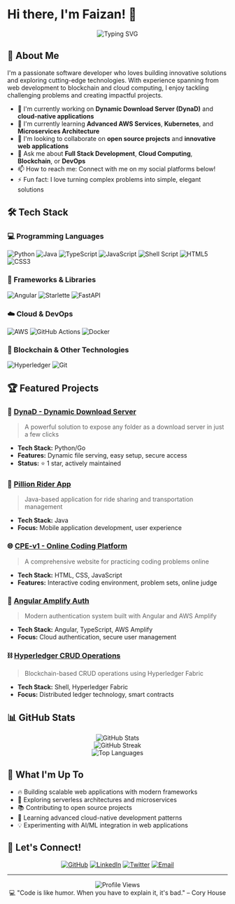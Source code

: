 # Hi there, I'm Faizan! 👋

<div align="center">
  <img src="https://readme-typing-svg.herokuapp.com?font=Fira+Code&pause=1000&color=36BCF7&center=true&vCenter=true&width=435&lines=Full+Stack+Developer;Cloud+Enthusiast;Open+Source+Contributor;Always+Learning+New+Things" alt="Typing SVG" />
</div>

## 🚀 About Me

I'm a passionate software developer who loves building innovative solutions and exploring cutting-edge technologies. With experience spanning from web development to blockchain and cloud computing, I enjoy tackling challenging problems and creating impactful projects.

- 🔭 I'm currently working on **Dynamic Download Server (DynaD)** and **cloud-native applications**
- 🌱 I'm currently learning **Advanced AWS Services**, **Kubernetes**, and **Microservices Architecture**
- 👯 I'm looking to collaborate on **open source projects** and **innovative web applications**
- 💬 Ask me about **Full Stack Development**, **Cloud Computing**, **Blockchain**, or **DevOps**
- 📫 How to reach me: Connect with me on my social platforms below!
- ⚡ Fun fact: I love turning complex problems into simple, elegant solutions

## 🛠️ Tech Stack

### 💻 Programming Languages
![Python](https://img.shields.io/badge/Python-3776AB?style=for-the-badge&logo=python&logoColor=white)
![Java](https://img.shields.io/badge/Java-ED8B00?style=for-the-badge&logo=java&logoColor=white)
![TypeScript](https://img.shields.io/badge/TypeScript-007ACC?style=for-the-badge&logo=typescript&logoColor=white)
![JavaScript](https://img.shields.io/badge/JavaScript-F7DF1E?style=for-the-badge&logo=javascript&logoColor=black)
![Shell Script](https://img.shields.io/badge/Shell_Script-121011?style=for-the-badge&logo=gnu-bash&logoColor=white)
![HTML5](https://img.shields.io/badge/HTML5-E34F26?style=for-the-badge&logo=html5&logoColor=white)
![CSS3](https://img.shields.io/badge/CSS3-1572B6?style=for-the-badge&logo=css3&logoColor=white)

### 🚀 Frameworks & Libraries
![Angular](https://img.shields.io/badge/Angular-DD0031?style=for-the-badge&logo=angular&logoColor=white)
![Starlette](https://img.shields.io/badge/Starlette-009688?style=for-the-badge&logo=python&logoColor=white)
![FastAPI](https://img.shields.io/badge/FastAPI-005571?style=for-the-badge&logo=fastapi)

### ☁️ Cloud & DevOps
![AWS](https://img.shields.io/badge/AWS-%23FF9900.svg?style=for-the-badge&logo=amazon-aws&logoColor=white)
![GitHub Actions](https://img.shields.io/badge/GitHub_Actions-2088FF?style=for-the-badge&logo=github-actions&logoColor=white)
![Docker](https://img.shields.io/badge/Docker-2496ED?style=for-the-badge&logo=docker&logoColor=white)

### 🔗 Blockchain & Other Technologies
![Hyperledger](https://img.shields.io/badge/Hyperledger-2F3134?style=for-the-badge&logo=hyperledger&logoColor=white)
![Git](https://img.shields.io/badge/GIT-E44C30?style=for-the-badge&logo=git&logoColor=white)

## 🏆 Featured Projects

### 🌟 [DynaD - Dynamic Download Server](https://github.com/faizanazim11/DynaD)
> A powerful solution to expose any folder as a download server in just a few clicks
- **Tech Stack:** Python/Go
- **Features:** Dynamic file serving, easy setup, secure access
- **Status:** ⭐ 1 star, actively maintained

### 🚗 [Pillion Rider App](https://github.com/faizanazim11/Pillion-Rider)
> Java-based application for ride sharing and transportation management
- **Tech Stack:** Java
- **Focus:** Mobile application development, user experience

### 🌐 [CPE-v1 - Online Coding Platform](https://github.com/faizanazim11/CPE-v1)
> A comprehensive website for practicing coding problems online
- **Tech Stack:** HTML, CSS, JavaScript
- **Features:** Interactive coding environment, problem sets, online judge

### 🔐 [Angular Amplify Auth](https://github.com/faizanazim11/ang-amplify)
> Modern authentication system built with Angular and AWS Amplify
- **Tech Stack:** Angular, TypeScript, AWS Amplify
- **Focus:** Cloud authentication, secure user management

### ⛓️ [Hyperledger CRUD Operations](https://github.com/faizanazim11/Hyperledger-CRUD)
> Blockchain-based CRUD operations using Hyperledger Fabric
- **Tech Stack:** Shell, Hyperledger Fabric
- **Focus:** Distributed ledger technology, smart contracts

## 📊 GitHub Stats

<div align="center">
  <img src="https://github-readme-stats.vercel.app/api?username=faizanazim11&theme=radical&hide_border=false&include_all_commits=true&count_private=false" alt="GitHub Stats" />
</div>

<div align="center">
  <img src="https://github-readme-streak-stats.herokuapp.com/?user=faizanazim11&theme=radical&hide_border=false" alt="GitHub Streak" />
</div>

<div align="center">
  <img src="https://github-readme-stats.vercel.app/api/top-langs/?username=faizanazim11&theme=radical&hide_border=false&include_all_commits=true&count_private=false&layout=compact" alt="Top Languages" />
</div>

## 🌟 What I'm Up To

- 🔥 Building scalable web applications with modern frameworks
- 🚀 Exploring serverless architectures and microservices
- 📚 Contributing to open source projects
- 🎯 Learning advanced cloud-native development patterns
- 💡 Experimenting with AI/ML integration in web applications

## 🤝 Let's Connect!

<div align="center">
  
[![GitHub](https://img.shields.io/badge/GitHub-100000?style=for-the-badge&logo=github&logoColor=white)](https://github.com/faizanazim11)
[![LinkedIn](https://img.shields.io/badge/LinkedIn-0077B5?style=for-the-badge&logo=linkedin&logoColor=white)](https://linkedin.com/in/faizanazim11)
[![Twitter](https://img.shields.io/badge/Twitter-1DA1F2?style=for-the-badge&logo=twitter&logoColor=white)](https://twitter.com/faizanazim11)
[![Email](https://img.shields.io/badge/Email-D14836?style=for-the-badge&logo=gmail&logoColor=white)](mailto:faizanazim11@gmail.com)

</div>

---

<div align="center">
  <img src="https://komarev.com/ghpvc/?username=faizanazim11&color=blueviolet&style=flat-square&label=Profile+Views" alt="Profile Views" />
</div>

<div align="center">
  💻 "Code is like humor. When you have to explain it, it's bad." – Cory House
</div>